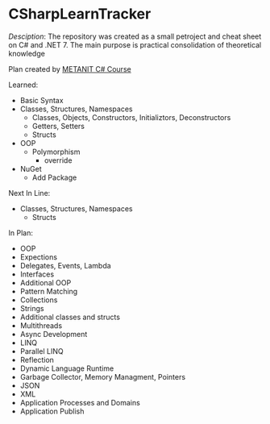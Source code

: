 # CSharpLearnTracker

*Desciption*: The repository was created as a small petroject and cheat sheet on C# and .NET 7. The main purpose is practical consolidation of theoretical knowledge

Plan created by <a href="https://metanit.com/sharp/tutorial/">METANIT C# Course</a>

Learned:
- Basic Syntax
- Classes, Structures, Namespaces
    - Classes, Objects, Constructors, Initializtors, Deconstructors
    - Getters, Setters
    - Structs
- OOP
    - Polymorphism
        - override
- NuGet
    - Add Package

Next In Line:
- Classes, Structures, Namespaces
    - Structs

In Plan:
- OOP
- Expections
- Delegates, Events, Lambda
- Interfaces
- Additional OOP
- Pattern Matching
- Collections
- Strings
- Additional classes and structs
- Multithreads
- Async Development
- LINQ
- Parallel LINQ
- Reflection
- Dynamic Language Runtime
- Garbage Collector, Memory Managment, Pointers
- JSON
- XML
- Application Processes and Domains
- Application Publish
